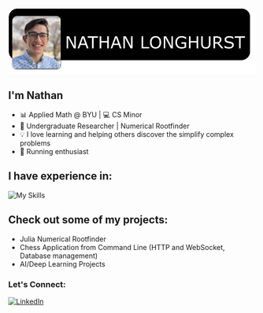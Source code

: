[![Photo](githubprof.png)](https://github.com/nlong1/nlong1/blob/main/githubprof.png)


## I'm Nathan
- 📊 Applied Math @ BYU | 💻 CS Minor
- 🔬 Undergraduate Researcher | Numerical Rootfinder
- 💡 I love learning and helping others discover the simplify complex problems
- 🏃 Running enthusiast

## I have experience in:
![My Skills](https://skillicons.dev/icons?i=java,python,cpp,mysql,sqlite,linux,bash,pytorch,git,github&perline=12)

## Check out some of my projects:
- Julia Numerical Rootfinder
- Chess Application from Command Line (HTTP and WebSocket, Database management)
- AI/Deep Learning Projects

### Let's Connect:
[![LinkedIn](https://img.shields.io/badge/LinkedIn-0077B5?style=for-the-badge&logo=linkedin&logoColor=white)](https://www.linkedin.com/in/nathan-j-longhurst/)
